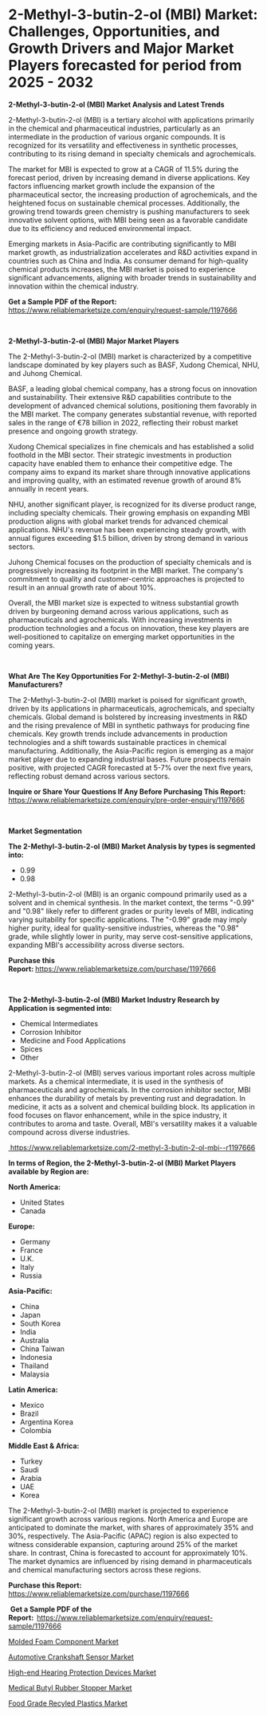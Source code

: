 <p><h1>2-Methyl-3-butin-2-ol (MBI) Market: Challenges, Opportunities, and Growth Drivers and Major Market Players forecasted for period from 2025 - 2032</h1></p><p><strong>2-Methyl-3-butin-2-ol (MBI) Market Analysis and Latest Trends</strong></p>
<p><p>2-Methyl-3-butin-2-ol (MBI) is a tertiary alcohol with applications primarily in the chemical and pharmaceutical industries, particularly as an intermediate in the production of various organic compounds. It is recognized for its versatility and effectiveness in synthetic processes, contributing to its rising demand in specialty chemicals and agrochemicals.</p><p>The market for MBI is expected to grow at a CAGR of 11.5% during the forecast period, driven by increasing demand in diverse applications. Key factors influencing market growth include the expansion of the pharmaceutical sector, the increasing production of agrochemicals, and the heightened focus on sustainable chemical processes. Additionally, the growing trend towards green chemistry is pushing manufacturers to seek innovative solvent options, with MBI being seen as a favorable candidate due to its efficiency and reduced environmental impact.</p><p>Emerging markets in Asia-Pacific are contributing significantly to MBI market growth, as industrialization accelerates and R&D activities expand in countries such as China and India. As consumer demand for high-quality chemical products increases, the MBI market is poised to experience significant advancements, aligning with broader trends in sustainability and innovation within the chemical industry.</p></p>
<p><strong>Get a Sample PDF of the Report:&nbsp;</strong> <a href="https://www.reliablemarketsize.com/enquiry/request-sample/1197666?utm_campaign=1897&utm_medium=2&utm_source=Github&utm_content=ia&utm_term=03022025&utm_id=2-methyl-3-butin-2-ol-mbi">https://www.reliablemarketsize.com/enquiry/request-sample/1197666</a></p>
<p>&nbsp;</p>
<p><strong>2-Methyl-3-butin-2-ol (MBI) Major Market Players</strong></p>
<p><p>The 2-Methyl-3-butin-2-ol (MBI) market is characterized by a competitive landscape dominated by key players such as BASF, Xudong Chemical, NHU, and Juhong Chemical. </p><p>BASF, a leading global chemical company, has a strong focus on innovation and sustainability. Their extensive R&D capabilities contribute to the development of advanced chemical solutions, positioning them favorably in the MBI market. The company generates substantial revenue, with reported sales in the range of €78 billion in 2022, reflecting their robust market presence and ongoing growth strategy.</p><p>Xudong Chemical specializes in fine chemicals and has established a solid foothold in the MBI sector. Their strategic investments in production capacity have enabled them to enhance their competitive edge. The company aims to expand its market share through innovative applications and improving quality, with an estimated revenue growth of around 8% annually in recent years.</p><p>NHU, another significant player, is recognized for its diverse product range, including specialty chemicals. Their growing emphasis on expanding MBI production aligns with global market trends for advanced chemical applications. NHU's revenue has been experiencing steady growth, with annual figures exceeding $1.5 billion, driven by strong demand in various sectors.</p><p>Juhong Chemical focuses on the production of specialty chemicals and is progressively increasing its footprint in the MBI market. The company's commitment to quality and customer-centric approaches is projected to result in an annual growth rate of about 10%.</p><p>Overall, the MBI market size is expected to witness substantial growth driven by burgeoning demand across various applications, such as pharmaceuticals and agrochemicals. With increasing investments in production technologies and a focus on innovation, these key players are well-positioned to capitalize on emerging market opportunities in the coming years.</p></p>
<p>&nbsp;</p>
<p><strong>What Are The Key Opportunities For 2-Methyl-3-butin-2-ol (MBI) Manufacturers?</strong></p>
<p><p>The 2-Methyl-3-butin-2-ol (MBI) market is poised for significant growth, driven by its applications in pharmaceuticals, agrochemicals, and specialty chemicals. Global demand is bolstered by increasing investments in R&D and the rising prevalence of MBI in synthetic pathways for producing fine chemicals. Key growth trends include advancements in production technologies and a shift towards sustainable practices in chemical manufacturing. Additionally, the Asia-Pacific region is emerging as a major market player due to expanding industrial bases. Future prospects remain positive, with projected CAGR forecasted at 5-7% over the next five years, reflecting robust demand across various sectors.</p></p>
<p><strong>Inquire or Share Your Questions If Any Before Purchasing This Report:</strong> <a href="https://www.reliablemarketsize.com/enquiry/pre-order-enquiry/1197666?utm_campaign=1897&utm_medium=2&utm_source=Github&utm_content=ia&utm_term=03022025&utm_id=2-methyl-3-butin-2-ol-mbi">https://www.reliablemarketsize.com/enquiry/pre-order-enquiry/1197666</a></p>
<p>&nbsp;</p>
<p><strong>Market Segmentation</strong></p>
<p><strong>The 2-Methyl-3-butin-2-ol (MBI) Market Analysis by types is segmented into:</strong></p>
<p><ul><li>0.99</li><li>0.98</li></ul></p>
<p><p>2-Methyl-3-butin-2-ol (MBI) is an organic compound primarily used as a solvent and in chemical synthesis. In the market context, the terms "-0.99" and "0.98" likely refer to different grades or purity levels of MBI, indicating varying suitability for specific applications. The "-0.99" grade may imply higher purity, ideal for quality-sensitive industries, whereas the "0.98" grade, while slightly lower in purity, may serve cost-sensitive applications, expanding MBI's accessibility across diverse sectors.</p></p>
<p><strong>Purchase this Report:&nbsp;</strong><a href="https://www.reliablemarketsize.com/purchase/1197666?utm_campaign=1897&utm_medium=2&utm_source=Github&utm_content=ia&utm_term=03022025&utm_id=2-methyl-3-butin-2-ol-mbi">https://www.reliablemarketsize.com/purchase/1197666</a></p>
<p>&nbsp;</p>
<p><strong>The 2-Methyl-3-butin-2-ol (MBI) Market Industry Research by Application is segmented into:</strong></p>
<p><ul><li>Chemical Intermediates</li><li>Corrosion Inhibitor</li><li>Medicine and Food Applications</li><li>Spices</li><li>Other</li></ul></p>
<p><p>2-Methyl-3-butin-2-ol (MBI) serves various important roles across multiple markets. As a chemical intermediate, it is used in the synthesis of pharmaceuticals and agrochemicals. In the corrosion inhibitor sector, MBI enhances the durability of metals by preventing rust and degradation. In medicine, it acts as a solvent and chemical building block. Its application in food focuses on flavor enhancement, while in the spice industry, it contributes to aroma and taste. Overall, MBI's versatility makes it a valuable compound across diverse industries.</p></p>
<p><a href="https://www.reliablemarketsize.com/2-methyl-3-butin-2-ol-mbi--r1197666?utm_campaign=1897&utm_medium=2&utm_source=Github&utm_content=ia&utm_term=03022025&utm_id=2-methyl-3-butin-2-ol-mbi">&nbsp;https://www.reliablemarketsize.com/2-methyl-3-butin-2-ol-mbi--r1197666</a></p>
<p><strong>In terms of Region, the 2-Methyl-3-butin-2-ol (MBI) Market Players available by Region are:</strong></p>
<p>
    <p> <strong> North America: </strong>
        <ul>
            <li>United States</li>
            <li>Canada</li>
        </ul>
        </p> 
    <p> <strong> Europe: </strong>
        <ul>
            <li>Germany</li>
            <li>France</li>
            <li>U.K.</li>
            <li>Italy</li>
            <li>Russia</li>
        </ul>
        </p> 
    <p> <strong> Asia-Pacific: </strong>
        <ul>
            <li>China</li>
            <li>Japan</li>
            <li>South Korea</li>
            <li>India</li>
            <li>Australia</li>
            <li>China Taiwan</li>
            <li>Indonesia</li>
            <li>Thailand</li>
            <li>Malaysia</li>
        </ul>
        </p> 
    <p> <strong> Latin America: </strong>
        <ul>
            <li>Mexico</li>
            <li>Brazil</li>
            <li>Argentina Korea</li>
            <li>Colombia</li>
        </ul>
        </p> 
    <p> <strong> Middle East & Africa: </strong>
        <ul>
            <li>Turkey</li>
            <li>Saudi</li>
            <li>Arabia</li>
            <li>UAE</li>
            <li>Korea</li>
        </ul>
    </p>
    </p>
<p><p>The 2-Methyl-3-butin-2-ol (MBI) market is projected to experience significant growth across various regions. North America and Europe are anticipated to dominate the market, with shares of approximately 35% and 30%, respectively. The Asia-Pacific (APAC) region is also expected to witness considerable expansion, capturing around 25% of the market share. In contrast, China is forecasted to account for approximately 10%. The market dynamics are influenced by rising demand in pharmaceuticals and chemical manufacturing sectors across these regions.</p></p>
<p><strong>Purchase this Report: </strong><a href="https://www.reliablemarketsize.com/purchase/1197666?utm_campaign=1897&utm_medium=2&utm_source=Github&utm_content=ia&utm_term=03022025&utm_id=2-methyl-3-butin-2-ol-mbi">https://www.reliablemarketsize.com/purchase/1197666</a></p>
<p>&nbsp;<strong>Get a Sample PDF of the Report:&nbsp;&nbsp;</strong><a href="https://www.reliablemarketsize.com/enquiry/request-sample/1197666?utm_campaign=1897&utm_medium=2&utm_source=Github&utm_content=ia&utm_term=03022025&utm_id=2-methyl-3-butin-2-ol-mbi">https://www.reliablemarketsize.com/enquiry/request-sample/1197666</a></p>
<p><strong></strong></p>
<p><p><a href="https://github.com/carylgrinko/Market-Research-Report-List-1/blob/main/molded-foam-component-market.md?utm_campaign=1897&utm_medium=2&utm_source=Github&utm_content=ia&utm_term=03022025&utm_id=2-methyl-3-butin-2-ol-mbi">Molded Foam Component Market</a></p><p><a href="https://www.linkedin.com/pulse/automotive-crankshaft-sensor-market-size-trends-132-growth-pp9ue?utm_campaign=1897&utm_medium=2&utm_source=Github&utm_content=ia&utm_term=03022025&utm_id=2-methyl-3-butin-2-ol-mbi">Automotive Crankshaft Sensor Market</a></p><p><a href="https://www.linkedin.com/pulse/revenue-insights-high-end-hearing-protection-devices-market-bwqve?utm_campaign=1897&utm_medium=2&utm_source=Github&utm_content=ia&utm_term=03022025&utm_id=2-methyl-3-butin-2-ol-mbi">High-end Hearing Protection Devices Market</a></p><p><a href="https://www.linkedin.com/pulse/medical-butyl-rubber-stopper-ecosystem-mapping-innovation-value-t8lmc?utm_campaign=1897&utm_medium=2&utm_source=Github&utm_content=ia&utm_term=03022025&utm_id=2-methyl-3-butin-2-ol-mbi">Medical Butyl Rubber Stopper Market</a></p><p><a href="https://github.com/ziogaskangui96/Market-Research-Report-List-1/blob/main/food-grade-recyled-plastics-market.md?utm_campaign=1897&utm_medium=2&utm_source=Github&utm_content=ia&utm_term=03022025&utm_id=2-methyl-3-butin-2-ol-mbi">Food Grade Recyled Plastics Market</a></p></p>
